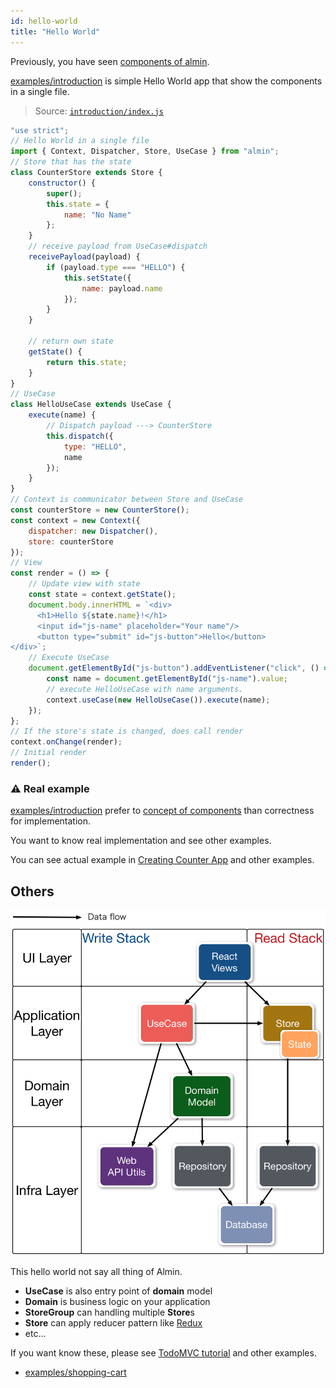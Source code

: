 ```yaml
---
id: hello-world
title: "Hello World"
---
```


Previously, you have seen [components of almin](./Components.md).

[examples/introduction](https://github.com/almin/almin/tree/master/examples/introduction) is simple Hello World app that show the components in a single file.

> Source: [`introduction/index.js`](https://github.com/almin/almin/tree/master/examples/introduction/index.js)
``` javascript
"use strict";
// Hello World in a single file
import { Context, Dispatcher, Store, UseCase } from "almin";
// Store that has the state
class CounterStore extends Store {
    constructor() {
        super();
        this.state = {
            name: "No Name"
        };
    }
    // receive payload from UseCase#dispatch
    receivePayload(payload) {
        if (payload.type === "HELLO") {
            this.setState({
                name: payload.name
            });
        }
    }

    // return own state
    getState() {
        return this.state;
    }
}
// UseCase
class HelloUseCase extends UseCase {
    execute(name) {
        // Dispatch payload ---> CounterStore
        this.dispatch({
            type: "HELLO",
            name
        });
    }
}
// Context is communicator between Store and UseCase
const counterStore = new CounterStore();
const context = new Context({
    dispatcher: new Dispatcher(),
    store: counterStore
});
// View
const render = () => {
    // Update view with state
    const state = context.getState();
    document.body.innerHTML = `<div>
      <h1>Hello ${state.name}!</h1>
      <input id="js-name" placeholder="Your name"/>
      <button type="submit" id="js-button">Hello</button>
</div>`;
    // Execute UseCase
    document.getElementById("js-button").addEventListener("click", () => {
        const name = document.getElementById("js-name").value;
        // execute HelloUseCase with name arguments.
        context.useCase(new HelloUseCase()).execute(name);
    });
};
// If the store's state is changed, does call render
context.onChange(render);
// Initial render
render();

```

### :warning: Real example

[examples/introduction](https://github.com/almin/almin/tree/master/examples/introduction) prefer to [concept of components](./Components.md) than correctness for implementation.

You want to know real implementation and see other examples.

You can see actual example in [Creating Counter App](counter/README.md) and other examples.

## Others

![Overview of almin-architecture](assets/almin-architecture.png)

This hello world not say all thing of Almin.

- **UseCase** is also entry point of **domain** model
- **Domain** is business logic on your application
- **StoreGroup** can handling multiple **Store**s
- **Store** can apply reducer pattern like [Redux](https://github.com/reactjs/redux "Redux")
- etc...

If you want know these, please see [TodoMVC tutorial](tutorial/todomvc/README.md) and other examples.

- [examples/shopping-cart](https://github.com/almin/almin/tree/master/examples/shopping-cart)
